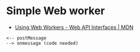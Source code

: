 # Simple Web worker

* [Using Web Workers - Web API Interfaces | MDN](https://developer.mozilla.org/en-US/docs/Web/API/Web_Workers_API/Using_web_workers#Examples)

```
<-- postMessage 
--> onmessage (code needed)
```
